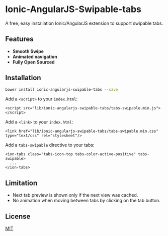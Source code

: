 # Ionic-AngularJS-Swipable-tabs


A free, easy installation Ionic/AngularJS extension to support swipable tabs.


## Features

- **Smooth Swipe**
-  **Animated navigation**
- **Fully Open Sourced**

## Installation

```bash
bower install ionic-angularjs-swipable-tabs --save
```
Add a `<script>` to your `index.html`:

    <script src="lib/ionic-angularjs-swipable-tabs/tabs-swipable.min.js"></script>
Add a `<link>` to your `index.html`:

    <link href="lib/ionic-angularjs-swipable-tabs/tabs-swipable.min.css" type="text/css" rel="stylesheet"/>

Add a `tabs-swipable`  directive to your tabs:

    <ion-tabs class="tabs-icon-top tabs-color-active-positive" tabs-swipable>
      ...
    </ion-tabs>

## Limitation
- Next tab preview is shown only if the next view was cached.
-  No animation when moving between tabs by clicking on the tab button.

## License

[MIT](https://github.com/SouhailBS/Ionic-AngularJS-Swipable-tabs/blob/master/LICENSE)
